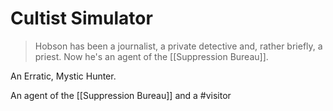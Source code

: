 # Cultist Simulator
> Hobson has been a journalist, a private detective and, rather briefly, a priest. Now he's an agent of the [[Suppression Bureau]].

An Erratic, Mystic Hunter.


An agent of the [[Suppression Bureau]] and a #visitor 